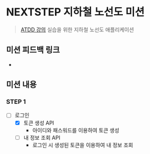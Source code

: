 # NEXTSTEP 지하철 노선도 미션
> [ATDD 강의](https://edu.nextstep.camp/c/R89PYi5H) 실습을 위한 지하철 노선도 애플리케이션


## 미션 피드백 링크

- 


## 미션 내용

### STEP 1
- [ ] 로그인
    - [x] 토큰 생성 API
      - 아이디와 패스워드를 이용하여 토큰 생성
    - [ ] 내 정보 조회 API
      - 로그인 시 생성된 토큰을 이용하여 내 정보 조회
